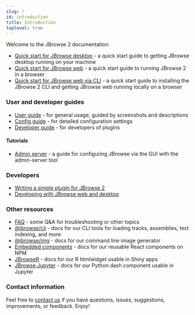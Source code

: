 ```yaml
---
slug: /
id: introduction
title: Introduction
toplevel: true
---
```


Welcome to the JBrowse 2 documentation.

- [Quick start for JBrowse desktop](quickstart_desktop) - a quick start guide to
  getting JBrowse desktop running on your machine
- [Quick start for JBrowse web](quickstart_web) - a quick start guide to running
  JBrowse 2 in a browser
- [Quick start for JBrowse web via CLI](quickstart_web) - a quick start guide to
  installing the JBrowse 2 CLI and getting JBrowse web running locally on a
  browser

### User and developer guides

- [User guide](user_guide) - for general usage, guided by screenshots and
  descriptions
- [Config guide](config_guide) - for detailed configuration settings
- [Developer guide](developer_guide) - for developers of plugins

#### Tutorials

- [Admin server](./tutorials/config_gui) - a guide for configuring JBrowse via
  the GUI with the admin-server tool

### Developers

- [Writing a simple plugin for JBrowse 2](./tutorials/simple_plugin/)
- [Developing with JBrowse web and desktop](./tutorials/develop_web_and_desktop_tutorial/)

### Other resources

- [FAQ](faq) - some Q&A for troubleshooting or other topics
- [@jbrowse/cli](cli) - docs for our CLI tools for loading tracks, assemblies,
  text indexing, and more
- [@jbrowse/img](https://www.npmjs.com/package/@jbrowse/img) - docs for our
  command line image generator
- [Embedded components](embedded_components) - docs for our reusable React
  components on NPM
- [JBrowseR](https://gmod.github.io/JBrowseR/) - docs for our R htmlwidget
  usable in Shiny apps
- [JBrowse Jupyter](https://gmod.github.io/jbrowse-jupyter/docs/html/index.html) -
  docs for our Python dash component usable in Jupyter

### Contact information

Feel free to [contact us](/contact) if you have questions, issues, suggestions,
improvements, or feedback. Enjoy!
